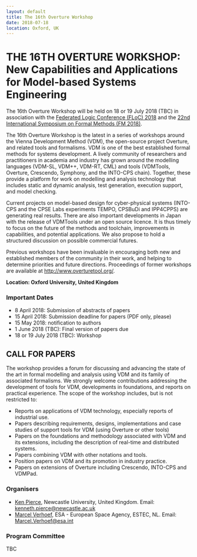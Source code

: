 ```yaml
---
layout: default
title: The 16th Overture Workshop
date: 2018-07-18
location: Oxford, UK
---
```

# THE 16TH OVERTURE WORKSHOP: New Capabilities and Applications for Model-based Systems Engineering

The 16th Overture Workshop will be held on 18 or 19 July 2018 (TBC) in association with the [Federated Logic Conference (FLoC) 2018](http://www.floc2018.org/) and the [22nd International Symposium on Formal Methods (FM 2018)](http://www.fmeurope.org/?p=613).

The  16th Overture Workshop is the latest in a
series of workshops around the Vienna Development Method (VDM), the open-source project
Overture, and related tools and formalisms. VDM is one of the best established formal methods for systems development. A lively community of researchers and practitioners in academia and industry has grown around the modelling languages (VDM-SL, VDM++, VDM-RT, CML) and tools (VDMTools, Overture, Crescendo, Symphony, and the INTO-CPS chain). Together, these provide a platform for work on modelling and analysis technology that includes static and dynamic analysis, test generation, execution support, and model checking. 

Current projects on model-based design for cyber-physical systems (INTO-CPS and the CPSE Labs experiments TEMPO, CPSBuDi and IPP4CPPS) are generating real results. There are also important developments in Japan with the release of VDMTools under an
open source licence. It is thus timely to focus on the future of the methods and toolchain, improvements in capabilities, and potential applications. We also propose to hold a structured discussion on possible commercial futures. 

Previous workshops have been invaluable in encouraging both new and established members of the community in their work, and helping to determine priorities and future directions. Proceedings of former workshops are available at http://www.overturetool.org/.

**Location: Oxford University, United Kingdom**

### Important Dates

* 8 April 2018: Submission of abstracts of papers  
* 15 April 2018: Submission deadline for papers (PDF only, please)
* 15 May 2018: notification to authors
* 1 June 2018 (TBC): Final version of papers due
* 18 or 19 July 2018 (TBC): Workshop

## CALL FOR PAPERS

The workshop provides a forum for discussing and advancing the state of the art in formal modelling and analysis using VDM and its family of associated formalisms. We strongly
welcome contributions addressing the development of tools for VDM, developments in foundations, and reports on practical experience. The scope of the workshop includes, but is not restricted to: 

* Reports on applications of VDM technology, especially reports of industrial use.
* Papers describing requirements, designs, implementations and case studies of support
tools for VDM (using Overture or other tools)
* Papers on the foundations and methodology associated with VDM and its extensions,
including the description of real-time and distributed systems.
* Papers combining VDM with other notations and tools.
* Position papers on VDM and its promotion in industry practice.
* Papers on extensions of Overture including Crescendo, INTO-CPS and VDMPad.

### Organisers

* [Ken Pierce](http://www.ncl.ac.uk/computing/people/profile/kennethpierce.html#background), Newcastle University, United Kingdom. 
  Email: <kenneth.pierce@newcastle.ac.uk>
* [Marcel Verhoef](http://www.marcelverhoef.nl/), ESA - European Space Agency, ESTEC, NL. 
  Email: <Marcel.Verhoef@esa.int>

### Program Committee

TBC
